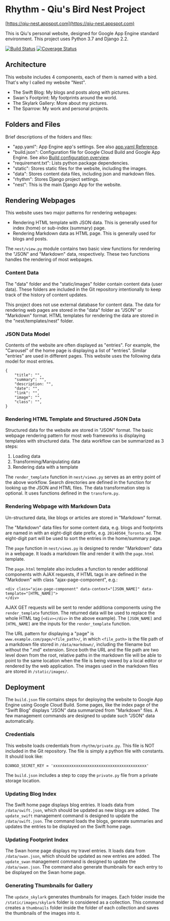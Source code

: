 # Rhythm - Qiu's Bird Nest Project
[https://qiu-nest.appspot.com](https://qiu-nest.appspot.com)

This is Qiu's personal website, designed for Google App Engine standard environment.
This project uses Python 3.7 and Django 2.2.

[![Build Status](https://travis-ci.org/qiuosier/Rhythm.svg?branch=master)](https://travis-ci.org/qiuosier/Rhythm)
[![Coverage Status](https://coveralls.io/repos/github/qiuosier/Rhythm/badge.svg?branch=master)](https://coveralls.io/github/qiuosier/Rhythm?branch=master)

## Architecture
This website includes 4 components, each of them is named with a bird. That's why I called my website "Nest".
* The Swift Blog: My blogs and posts along with pictures.
* Swan's Footprint: My footprints around the world.
* The Skylark Gallery: More about my pictures.
* The Sparrow: My work and personal projects.

## Folders and Files
Brief descriptions of the folders and files:
* "app.yaml": App Engine app's settings. See also [app.yaml Reference](https://cloud.google.com/appengine/docs/standard/python3/config/appref).
* "build.json": Configuration file for Google Cloud Build and Google App Engine. See also [Build configuration overview](https://cloud.google.com/cloud-build/docs/build-config).
* "requirement.txt": Lists python package dependencies.
* "static": Stores static files for the website, including the images.
* "data": Stores content data files, including json and markdown files.
* "rhythm": Stores Django project settings.
* "nest": This is the main Django App for the website.

## Rendering Webpages
This website uses two major patterns for rendering webpages:
* Rendering HTML template with JSON data. This is generally used for index (home) or sub-index (summary) page.
* Rendering Markdown data as HTML page. This is generally used for blogs and posts.

The `nest/view.py` module contains two basic view functions for rendering the "JSON" and "Markdown" data, respectively. These two functions handles the rendering of most webpages.

### Content Data
The "data" folder and the "static/images" folder contain content data (user data). These folders are included in the Git repository intentionally to keep track of the history of content updates.

This project does not use external database for content data. The data for rendering web pages are stored in the "data" folder as "JSON" or "Markdown" format. HTML templates for rendering the data are stored in the "nest/templates/nest" folder. 

### JSON Data Model
Contents of the website are often displayed as "entries". For example, the "Carousel" of the home page is displaying a list of "entries". Similar "entries" are used in different pages. This website uses the following data model for most entries.
```
{
    "title": "",
    "summary": "",
    "description: "",
    "date": "",
    "link": "",
    "image": "",
    "class": "",
}
```

### Rendering HTML Template and Structured JSON Data
Structured data for the website are stored in "JSON" format. The basic webpage rendering pattern for most web frameworks is displaying templates with structured data. The data workflow can be summarized as 3 steps:
1. Loading data
2. Transforming/Manipulating data
3. Rendering data with a template

The `render_template` function in `nest/views.py` serves as an entry point of the above workflow. Search directories are defined in the function for looking up the JSON and HTML files. The data transformation step is optional. It uses functions defined in the `transform.py`.

### Rendering Webpage with Markdown Data
Un-structured data, like blogs or articles are stored in "Markdown" format.

The "Markdown" data files for some content data, e.g. blogs and footprints are named in with an eight-digit date prefix, e.g. `20140504_Toronto.md`. The eight-digit part will be used to sort the entries in the home/summary page.

The `page` function in `nest/views.py` is designed to render "Markdown" data in a webpage. It loads a markdown file and render it with the `page.html` template.

The `page.html` template also includes a function to render additional components with AJAX requests, if HTML tags in are defined in the "Markdown" with class "ajax-page-component", e.g.:
```
<div class="ajax-page-component" data-context="[JSON_NAME]" data-template="[HTML_NAME]">
</div>
```
AJAX GET requests will be sent to render additiona components using the `render_template` function. The returned data will be used to replace the whole HTML tag (`<div></div>` in the above example). The `[JSON_NAME]` and `[HTML_NAME]` are the inputs for the `render_template` function.

The URL pattern for displaying a "page" is `www.example.com/page/<file_path>/`, in which `<file_path>` is the file path of a markdown file stored in `/data/markdown/`, including the filename but without the ".md" extension. Since both the URL and the file path are two level down from the root, relative paths in the markdown file will be able to point to the same location when the file is being viewed by a local editor or rendered by the web application. The images used in the markdown files are stored in `/static/images/`.


## Deployment
The `build.json` file contains steps for deploying the website to Google App Engine using Google Cloud Build.
Some pages, like the index page of the "Swift Blog" displays "JSON" data summarized from "Markdown" files. A few management commands are designed to update such "JSON" data automatically.

### Credentials
This website loads credentials from `rhythm/private.py`. This file is NOT included in the Git repository. The file is simply a python file with constants. It should look like:
```
DJANGO_SECRET_KEY = 'xxxxxxxxxxxxxxxxxxxxxxxxxxxxxxxxxxxxxxxxx'
```
The `build.json` includes a step to copy the `private.py` file from a private storage location.

### Updating Blog Index
The Swift home page displays blog entries. It loads data from `/data/swift.json`, which should be updated as new blogs are added. The `update_swift` management command is designed to update the `/data/swift.json`. The command loads the blogs, generate summaries and updates the entries to be displayed on the Swift home page.

### Updating Footprint Index
The Swan home page displays my travel entries. It loads data from `/data/swan.json`, which should be updated as new entries are added. The `update_swan` management command is designed to update the `/data/swan.json`. The command also generate thumbnails for each entry to be displayed on the Swan home page.

### Generating Thumbnails for Gallery
The `update_skylark` generates thumbnails for images. Each folder inside the `/static/images/skylark` folder is considered as a collection. This command creates a `thumbnails` folder inside the folder of each collection and saves the thumbnails of the images into it.
